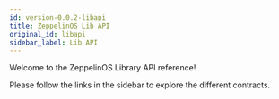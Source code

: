```yaml
---
id: version-0.0.2-libapi
title: ZeppelinOS Lib API
original_id: libapi
sidebar_label: Lib API
---
```


Welcome to the ZeppelinOS Library API reference!

Please follow the links in the sidebar to explore the different contracts. 

